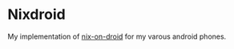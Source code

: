 # Nixdroid

My implementation of [nix-on-droid](https://github.com/nix-community/nix-on-droid) for my varous android phones.
